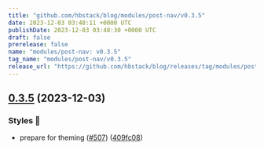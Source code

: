```yaml
---
title: "github.com/hbstack/blog/modules/post-nav/v0.3.5"
date: 2023-12-03 03:48:11 +0000 UTC
publishDate: 2023-12-03 03:48:30 +0000 UTC
draft: false
prerelease: false
name: "modules/post-nav: v0.3.5"
tag_name: "modules/post-nav/v0.3.5"
release_url: "https://github.com/hbstack/blog/releases/tag/modules/post-nav/v0.3.5"
---
```


## [0.3.5](https://github.com/hbstack/blog/compare/modules/post-nav/v0.3.4...modules/post-nav/v0.3.5) (2023-12-03)


### Styles 🎨

* prepare for theming ([#507](https://github.com/hbstack/blog/issues/507)) ([409fc08](https://github.com/hbstack/blog/commit/409fc08a0422d3e04e061312bbcb4bba03aae29c))
